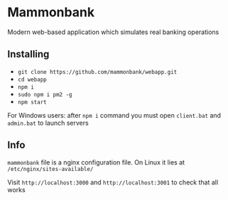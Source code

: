 # Mammonbank
Modern web-based application which simulates real banking operations

## Installing
* `git clone https://github.com/mammonbank/webapp.git`
* `cd webapp`
* `npm i`
* `sudo npm i pm2 -g`
* `npm start`

For Windows users: after `npm i` command you must open `client.bat` and `admin.bat` to launch servers

## Info
`mammonbank` file is a nginx configuration file. On Linux it lies at `/etc/nginx/sites-available/`


Visit `http://localhost:3000` and `http://localhost:3001` to check that all works

